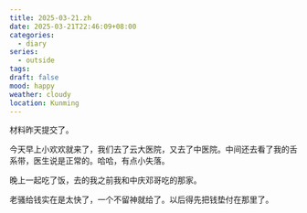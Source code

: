 ```yaml
---
title: 2025-03-21.zh
date: 2025-03-21T22:46:09+08:00
categories:
  - diary
series:
  - outside
tags: 
draft: false
mood: happy
weather: cloudy
location: Kunming
---
```

材料昨天提交了。

今天早上小欢欢就来了，我们去了云大医院，又去了中医院。中间还去看了我的舌系带，医生说是正常的。哈哈，有点小失落。

晚上一起吃了饭，去的我之前我和中庆邓哥吃的那家。

老骚给钱实在是太快了，一个不留神就给了。以后得先把钱垫付在那里了。

